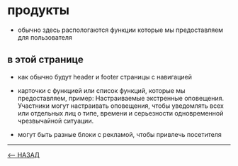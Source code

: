 # продукты
- обычно здесь распологаются функции которые мы предоставляем для пользователя

## в этой странице
- как обычно будут header и footer страницы с навигацией

- карточки с функцией или список функций, которые мы предоставляем, пример: Настраиваемые экстренные оповещения. Участники могут настраивать оповещения, чтобы уведомлять всех или отдельных лиц о типе, времени и серьезности одновременной чрезвычайной ситуации.

- могут быть разные блоки с рекламой, чтобы привлечь посетителя
---

[<-- НАЗАД](../index.md)